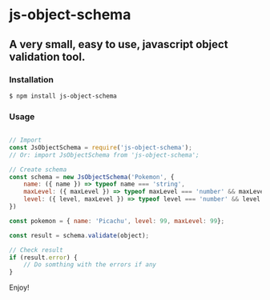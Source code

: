 # js-object-schema
## A very small, easy to use, javascript object validation tool.

### Installation
```bash
$ npm install js-object-schema
```

### Usage
```javascript

// Import  
const JsObjectSchema = require('js-object-schema');
// Or: import JsObjectSchema from 'js-object-schema';

// Create schema
const schema = new JsObjectSchema('Pokemon', {
    name: ({ name }) => typeof name === 'string', 
    maxLevel: ({ maxLevel }) => typeof maxLevel === 'number' && maxLevel > 0,
    level: ({ level, maxLevel }) => typeof level === 'number' && level <= maxLevel
})

const pokemon = { name: 'Picachu', level: 99, maxLevel: 99};

const result = schema.validate(object);

// Check result
if (result.error) {
    // Do somthing with the errors if any
}

```
Enjoy!
